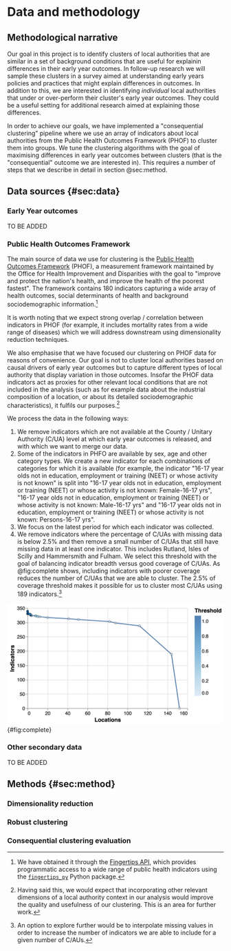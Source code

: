 # Data and methodology

## Methodological narrative

Our goal in this project is to identify clusters of local authorities that are similar in a set of background conditions that are useful for explainin differences in their early year outcomes. In follow-up research we will sample these clusters in a survey aimed at understanding early years policies and practices that might explain differences in outcomes. In addition to this, we are interested in identifying _individual_ local authorities that under or over-perform their cluster's early year outcomes. They could be a useful setting for additional research aimed at explaining those differences.

In order to achieve our goals, we have implemented a "consequential clustering" pipeline where we use an array of indicators about local authorities from the Public Health Outcomes Framework (PHOF) to cluster them into groups. We tune the clustering algorithms with the goal of maximising differences in early year outcomes between clusters (that is the "consequential" outcome we are interested in). This requires a number of steps that we describe in detail in section @sec:method.

## Data sources {#sec:data}

### Early Year outcomes

TO BE ADDED

### Public Health Outcomes Framework

The main source of data we use for clustering is the [Public Health Outcomes Framework](https://fingertips.phe.org.uk/profile/public-health-outcomes-framework) (PHOF), a measurement framework maintained by the Office for Health Improvement and Disparities with the goal to "improve and protect the nation's health, and improve the health of the poorest fastest". The framework contains 180 indicators capturing a wide array of health outcomes, social determinants of health and background sociodemographic information.[^1]

[^1]: We have obtained it through the [Fingertips API](https://fingertips.phe.org.uk/api), which provides programmatic access to a wide range of public health indicators using the [`fingertips_py`](https://fingertips-py.readthedocs.io/en/latest/) Python package.

It is worth noting that we expect strong overlap / correlation between indicators in PHOF (for example, it includes mortality rates from a wide range of diseases) which we will address downstream using dimensionality reduction techniques. 

We also emphasise that we have focused our clustering on PHOF data for reasons of convenience. Our goal is not to cluster local authorities based on causal drivers of early year outcomes but to capture different types of local authority that display variation in those outcomes. Insofar the PHOF data indicators act as proxies for other relevant local conditions that are not included in the analysis (such as for example data about the industrial composition of a location, or about its detailed sociodemographic characteristics), it fulfils our purposes.[^3]

[^3]: Having said this, we would expect that incorporating other relevant dimensions of a local authority context in our analysis would improve the quality and usefulness of our clustering. This is an area for further work.

We process the data in the following ways: 

1. We remove indicators which are not available at the County / Unitary Authority (C/UA) level at which early year outcomes is released, and with which we want to merge our data.
2. Some of the indicators in PHFO are available by sex, age and other category types. We create a new indicator for each combinations of categories for which it is available (for example, the indicator "16-17 year olds not in education, employment or training (NEET) or whose activity is not known" is split into "16-17 year olds not in education, employment or training (NEET) or whose activity is not known: Female-16-17 yrs", "16-17 year olds not in education, employment or training (NEET) or whose activity is not known: Male-16-17 yrs" and "16-17 year olds not in education, employment or training (NEET) or whose activity is not known: Persons-16-17 yrs".
3. We focus on the latest period for which each indicator was collected.
4. We remove indicators where the percentage of C/UAs with missing data is below 2.5% and then remove a small number of C/UAs that still have missing data in at least one indicator. This includes Rutland, Isles of Scilly and Hammersmith and Fulham. We select this threshold with the goal of balancing indicator breadth versus good coverage of C/UAs. As @fig:complete shows, including indicators with poorer coverage reduces the number of C/UAs that we are able to cluster. The 2.5% of coverage threshold makes it possible for us to cluster most C/UAs using 189 indicators.[^4] 

![Trade off between indicator completeness and location completeness](png/missing_strategy.png){#fig:complete}

[^4]: An option to explore further would be to interpolate missing values in order to increase the number of indicators we are able to include for a given number of C/AUs.

### Other secondary data

TO BE ADDED

## Methods {#sec:method}

### Dimensionality reduction

### Robust clustering

### Consequential clustering evaluation